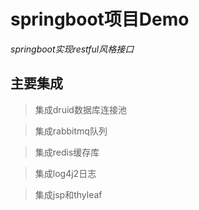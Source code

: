 # springboot项目Demo
*springboot实现restful风格接口*

## 主要集成

> 集成druid数据库连接池

> 集成rabbitmq队列

> 集成redis缓存库
 
> 集成log4j2日志

> 集成jsp和thyleaf
